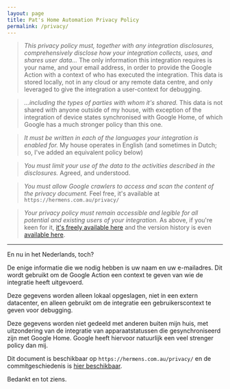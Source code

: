 ```yaml
---
layout: page
title: Pat's Home Automation Privacy Policy
permalink: /privacy/
---
```


> _This privacy policy must, together with any integration disclosures, comprehensively disclose how your integration collects, uses, and shares user data..._
The only information this integration requires is your name, and your email address, in order to provide the Google Action with a context of who has executed the integration. This data is stored locally, not in any cloud or any remote data centre, and only leveraged to give the integration a user-context for debugging.

> _...including the types of parties with whom it's shared._
This data is not shared with anyone outside of my house, with exception of the integration of device states synchronised with Google Home, of which Google has a much stronger policy than this one.

> _It must be written in each of the languages your integration is enabled for._
My house operates in English (and sometimes in Dutch; so, I've added an equivalent policy below)

> _You must limit your use of the data to the activities described in the disclosures._
Agreed, and understood.

> _You must allow Google crawlers to access and scan the content of the privacy document._
Feel free, it's available at `https://hermens.com.au/privacy/`

> _Your privacy policy must remain accessible and legible for all potential and existing users of your integration._
As above, if you're keen for it, [it's freely available here](https://hermens.com.au/privacy/) and the version history is even [available here](https://github.com/PHeonix25/PHeonix25.github.io/commits/main/privacy.md).

---

En nu in het Nederlands, toch?

De enige informatie die we nodig hebben is uw naam en uw e-mailadres. Dit wordt gebruikt om de Google Action een context te geven van wie de integratie heeft uitgevoerd. 

Deze gegevens worden alleen lokaal opgeslagen, niet in een extern datacenter, en alleen gebruikt om de integratie een gebruikerscontext te geven voor debugging.

Deze gegevens worden niet gedeeld met anderen buiten mijn huis, met uitzondering van de integratie van apparaatstatussen die gesynchroniseerd zijn met Google Home. 
Google heeft hiervoor natuurlijk een veel strenger policy dan mij.

Dit document is beschikbaar op `https://hermens.com.au/privacy/` en de commitgeschiedenis is [hier beschikbaar](https://github.com/PHeonix25/PHeonix25.github.io/commits/main/privacy.md).

Bedankt en tot ziens.